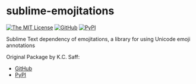 # sublime-emojitations

[![The MIT License](https://img.shields.io/badge/license-MIT-orange.svg?style=flat-square)](http://opensource.org/licenses/MIT)
[![GitHub](https://img.shields.io/github/release/idleberg/sublime-emojitations.svg?style=flat-square)](https://github.com/idleberg/sublime-emojitations/releases)
[![PyPI](https://img.shields.io/pypi/v/emojitations.svg?style=flat-square)](https://pypi.python.org/pypi/emojitations)

Sublime Text dependency of emojitations, a library for using Unicode emoji annotations

Original Package by K.C. Saff:

* [GitHub](https://github.com/kcsaff/emojitations)
* [PyPI](https://pypi.python.org/pypi/emojitations/)
